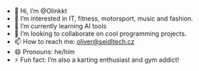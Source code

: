 - 👋 Hi, I’m @Olinkkt
- 👀 I’m interested in IT, fitness, motorsport, music and fashion.
- 🌱 I’m currently learning AI tools
- 💞️ I’m looking to collaborate on cool programming projects.
- 📫 How to reach me: oliver@seidltech.cz
- 😄 Pronouns: he/him
- ⚡ Fun fact: I’m also a karting enthusiast and gym addict!
